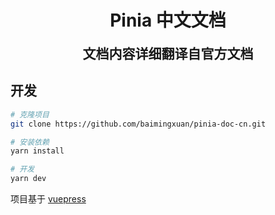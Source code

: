 <div align="center">
    <h1>Pinia 中文文档</h1>
    <h2 style="margin: 0">文档内容详细翻译自官方文档</h2>
</div>


## 开发

```sh
# 克隆项目
git clone https://github.com/baimingxuan/pinia-doc-cn.git

# 安装依赖
yarn install

# 开发
yarn dev
```

项目基于 [vuepress](https://github.com/vuejs/vuepress)

